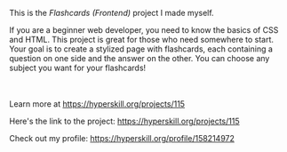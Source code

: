 This is the *Flashcards (Frontend)* project I made myself.


<p>If you are a beginner web developer, you need to know the basics of CSS and HTML. This project is great for those who need somewhere to start. Your goal is to create a stylized page with flashcards, each containing a question on one side and the answer on the other. You can choose any subject you want for your flashcards!</p><br/><br/>Learn more at <a href="https://hyperskill.org/projects/115?utm_source=ide&utm_medium=ide&utm_campaign=ide&utm_content=project-card">https://hyperskill.org/projects/115</a>

Here's the link to the project: https://hyperskill.org/projects/115

Check out my profile: https://hyperskill.org/profile/158214972